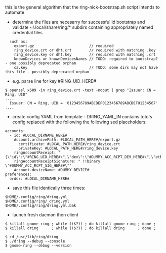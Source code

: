 this is the general algorithm that the ring-nick-bootstrap.sh script intends to automate


* determine the files are necesarry for successful id bootstrap and validate ~/.local/share/ring/* subdirs containing appropriately named credential files

```
  such as:
    export.gz                         // required
    ring_device.crt or dht.crt        // required with matching .key
    ring_device.key or dht.key        // required with matching .crt
    knownDevices or knownDevicesNames // TODO: required to bootstrap? - one possibly deprecated orphan
    ca.key                            // TODO: some dirs may not have this file - possibly deprecated orphan
```

* e.g. parse line for key #RING_UID_HERE#
```
$ openssl x509 -in ring_device.crt -text -noout | grep "Issuer: CN = Ring, UID"
....
  Issuer: CN = Ring, UID = '0123456789ABCDEF0123456789ABCDEF01234567'
....
```


* create config YAML from template - DRING_YAML_IN contains toto's config replaced with the following the following sed placeholders:

```
accounts:
  - id: #LOCAL_DIRNAME_HERE#
    Account.archivePath: #LOCAL_PATH_HERE#/export.gz
      certificate: #LOCAL_PATH_HERE#/ring_device.crt
      privateKey: #LOCAL_PATH_HERE#/ring_device.key
    ringAccountReceipt: "{\"id\":\"#RING_UID_HERE#\",\"dev\":\"#DUMMY_ACC_RCPT_DEV_HERE#\",\"eth\":\"#DUMMY_ACC_RCPT_ETH_HERE#\",\"announce\":\"#DUMMY_ACC_RCPT_ANN_HERE#\"}"
    ringAccountReceiptSignature: " !!binary \"#DUMMY_ACC_RCPT_SIG_HERE#\""
    Account.deviceName: #DUMMY_DEVICE#
preferences:
  order: #LOCAL_DIRNAME_HERE#
```


* save this file identically three times:

```
$HOME/.config/ring/dring.yml
$HOME/.config/ring/_dring.yml
$HOME/.config/ring/dring.yml.bak
```


* launch fresh daemon then client

```
$ killall gnome-ring ; while (($?)) ; do killall gnome-ring ; done ;
$ killall dring      ; while (($?)) ; do killall dring      ; done ;

$ cd /usr/lib/ring/dring
$ ./dring --debug --console
$ gnome-ring --debug --version
```
